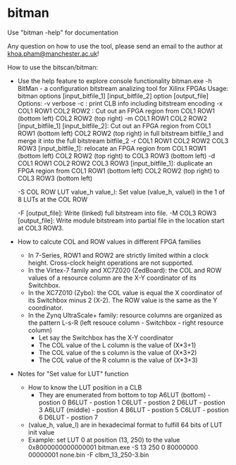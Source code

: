 # bitman

Use "bitman -help" for documentation

Any question on how to use the tool, please send an email to the author at khoa.pham@manchester.ac.uk!

How to use the bitscan/bitman:

* Use the help feature to explore console functionality
bitman.exe -h
BitMan - a configuration bitstream analizing tool for Xilinx FPGAs
Usage: bitman options [input_bitfile_1] [input_bitfile_2] option [output_file]
Options:
	-v verbose
	-c : print CLB info including bitstream encoding
	-x COL1 ROW1 COL2 ROW2 : Cut out an FPGA region	from COL1 ROW1 (bottom left) COL2 ROW2 (top right)
	-m COL1 ROW1 COL2 ROW2 [input_bitfile_1] [input_bitfile_2]: Cut out an FPGA region from COL1 ROW1 (bottom left)
								COL2 ROW2 (top right) in full bitstream bitfile_1 and merge
								it into the full bitstream bitfile_2
	-r COL1 ROW1 COL2 ROW2 COL3 ROW3 [input_bitfile_1]: relocate an FPGA region from COL1 ROW1 (bottom left)
								COL2 ROW2 (top right) to COL3 ROW3 (bottom left)
	-d COL1 ROW1 COL2 ROW2 COL3 ROW3 [input_bitfile_1]: duplicate an FPGA region from COL1 ROW1 (bottom left)
								COL2 ROW2 (top right) to COL3 ROW3 (bottom left)

	-S COL ROW LUT value_h value_l: Set value (value_h, valuel) in the 1 of 8 LUTs at the COL ROW

	-F [output_file]: Write (linked) full bitstream into file.
	-M COL3 ROW3 [output_file]: Write module bitstream into partial file in the location start at COL3 ROW3.

* How to calcute COL and ROW values in different FPGA families
	* In 7-Series, ROW1 and ROW2 are strictly limited within a clock height. Cross-clock height operations are not supported.
	* In the Virtex-7 family and XC7Z020 (ZedBoard): the COL and ROW values of a resource column are the X-Y
	coordinator of its Switchbox.
	* In the XC7Z010 (Zybo): the COL value is equal the X coordinator of its Switchbox minus 2 (X-2). The ROW value is the same as the Y coordinator.
	* In the Zynq UltraScale+ family: resource columns are organized as the pattern L-s-R
	(left resouce column - Switchbox - right resource column)
		+ Let say the Switchbox has the X-Y coordinator
		+ The COL value of the L column is the value of (X*3+1)
		+ The COL value of the s column is the value of (X*3+2)
		+ The COL value of the R column is the value of (X*3+3)
* Notes for "Set value for LUT" function
	* How to know the LUT position in a CLB
		* They are enumerated from bottom to top
			A6LUT (bottom) - postion 0
			B6LUT          - postion 1
			C6LUT          - postion 2
			D6LUT          - postion 3
			A6LUT (middle) - postion 4
			B6LUT          - postion 5
			C6LUT          - postion 6
			D6LUT          - postion 7
	* (value_h, value_l) are in hexadecimal format to fulfill 64 bits of LUT init value
	* Example: set LUT 0 at position (13, 250) to the value 0x8000000000000001
	bitman.exe -S 13 250 0 80000000 00000001 none.bin -F clbm_13_250-3.bin
